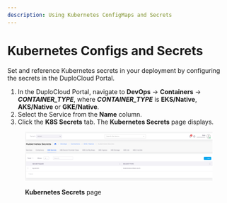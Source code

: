 ```yaml
---
description: Using Kubernetes ConfigMaps and Secrets
---
```


# Kubernetes Configs and Secrets

Set and reference Kubernetes secrets in your deployment by configuring the secrets in the DuploCloud Portal.

1. In the DuploCloud Portal, navigate to **DevOps** -> **Containers** -> _**CONTAINER\_TYPE**_, where _**CONTAINER\_TYPE**_ is **EKS/Native**, **AKS/Native** or **GKE/Native**.
2. Select the Service from the **Name** column.
3. Click the **K8S Secrets** tab. The **Kubernetes Secrets** page displays.

<figure><img src="../../.gitbook/assets/cont5.png" alt=""><figcaption><p><strong>Kubernetes Secrets</strong> page</p></figcaption></figure>
